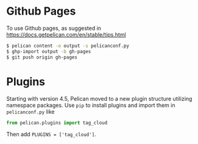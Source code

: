# Github Pages

To use Github pages, as suggested in https://docs.getpelican.com/en/stable/tips.html

```bash
$ pelican content -o output -s pelicanconf.py
$ ghp-import output -b gh-pages
$ git push origin gh-pages
```

# Plugins

Starting with version 4.5, Pelican moved to a new plugin structure utilizing namespace packages.
Use `pip` to install plugins and import them in `pelicanconf.py` like
```python
from pelican.plugins import tag_cloud
```
Then add `PLUGINS = ['tag_cloud']`. 



